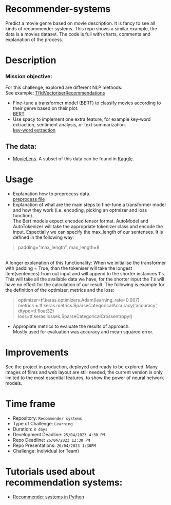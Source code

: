 # Recommender-systems
Predict a movie genre based on movie description. It is fancy to see all kinds of recommender systems. This repo shows a similar example, the data is a movies dataset. The code is full with charts, comments and explanation of the process.
# Description
### Mission objective:

For this challenge, explored are different NLP methods:</br>
See example: [TfIdVectoriserRecommendations](https://github.com/EmiliaGenadieva/Recommender-systems/blob/main/notebooks/TfIdVectoriserRecommendations.ipynb)
* Fine-tune a transformer model (BERT) to classify movies according to their genre based on their plot.</br>
[BERT](https://github.com/EmiliaGenadieva/Recommender-systems/blob/main/notebooks/BERT.ipynb)
* Use spacy to implement one extra feature, for example key-word extraction, sentiment analysis, or text summarization.</br>
[key-word extraction](https://github.com/EmiliaGenadieva/Recommender-systems/blob/main/notebooks/key_word_extraction.ipynb)
## The data:
* [MovieLens](https://grouplens.org/datasets/movielens/). A subset of this data can be found in [Kaggle](https://www.kaggle.com/datasets/rounakbanik/the-movies-dataset).

# Usage

* Explanation how to preprocess data.</br>
[preprocess file](https://github.com/EmiliaGenadieva/Recommender-systems/blob/main/notebooks/preprocessing.ipynb)
* Explanation of what are the main steps to fine-tune a transformer model and how they work (i.e. encoding, picking an optmizer and loss function).</br>
The Bert models expect encoded tensor format.
AutoModel and AutoTokenizer will take the appropriate tokenizer class and encode the input. Espectially we can specify the max_length of our sentenses. It is defined in the following way:
> padding="max_length", max_length=8
</br>
A longer explanation of this functionality: 
When we initialise the transformer with padding = True, than the tokeniser will take the longest item(sentences) from out input and will append to the shorter instances 1's. This will take all the available data we have, for the shorter input the 1's will have no effect for the calculation of our result. The following is example for the definition of the optimizer, metrics and the loss:

> optimizer=tf.keras.optimizers.Adam(learning_rate=0.007)</br>
metrics = tf.keras.metrics.SparseCategoricalAccuracy('accuracy', dtype=tf.float32)</br>
loss=tf.keras.losses.SparseCategoricalCrossentropy()</br>
* Appropiate metrics to evaluate the results of approach.</br>
Mostly used for evaluation was accuracy and mean squared error.

# Improvements
See the project in production, deployed and ready to be explored. Many images of films and web layout are still needed, the current version is only limited to the most essential features, to show the power of neural network models. 

# Time frame
- Repository: `Recommender systems`
- Type of Challenge: `Learning`
- Duration: `8 days`
- Development Deadline: `25/04/2023 4:30 PM`
- Repo Deadline: `26/04/2023 12:30 PM`
- Repo Presentations: `26/04/2023 1:30PM`
- Challenge: Individual (or Team)
# Tutorials used about recommendation systems:

* [Recommender systems in Python ](https://www.datacamp.com/tutorial/recommender-systems-python)
